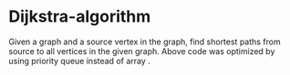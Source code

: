 # Dijkstra-algorithm
Given a graph and a source vertex in the graph, find shortest paths from source to all vertices in the given graph.
Above code was optimized by using priority queue instead of array .

